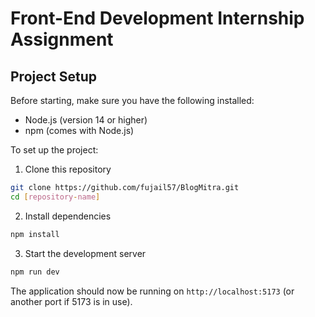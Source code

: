 # Front-End Development Internship Assignment

## Project Setup

Before starting, make sure you have the following installed:
- Node.js (version 14 or higher)
- npm (comes with Node.js)

To set up the project:

1. Clone this repository
```bash
git clone https://github.com/fujail57/BlogMitra.git
cd [repository-name]
```

2. Install dependencies
```bash
npm install
```

3. Start the development server
```bash
npm run dev
```

The application should now be running on `http://localhost:5173` (or another port if 5173 is in use).
